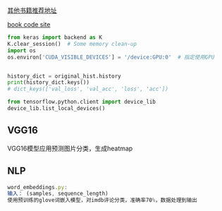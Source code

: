 [其他书籍推荐地址](https://mp.weixin.qq.com/s/xTR0SZK3bn2imM78ol6Q5g)

[book code site](https://github.com/fchollet/deep-learning-with-python-notebooks)

```python
from keras import backend as K
K.clear_session()  # Some memory clean-up
import os
os.environ['CUDA_VISIBLE_DEVICES'] = '/device:GPU:0'  # 指定使用GPU


history_dict = original_hist.history
print(history_dict.keys())
# dict_keys(['val_loss', 'val_acc', 'loss', 'acc'])

from tensorflow.python.client import device_lib
device_lib.list_local_devices()

```

## VGG16

VGG16模型应用预测图片分类，生成heatmap

## NLP

```javascript
word_embeddings.py: 
输入： (samples, sequence_length)
使用预训练的glove词嵌入模型，对imdb评论分类，准确率70%，数据处理到输出
```

